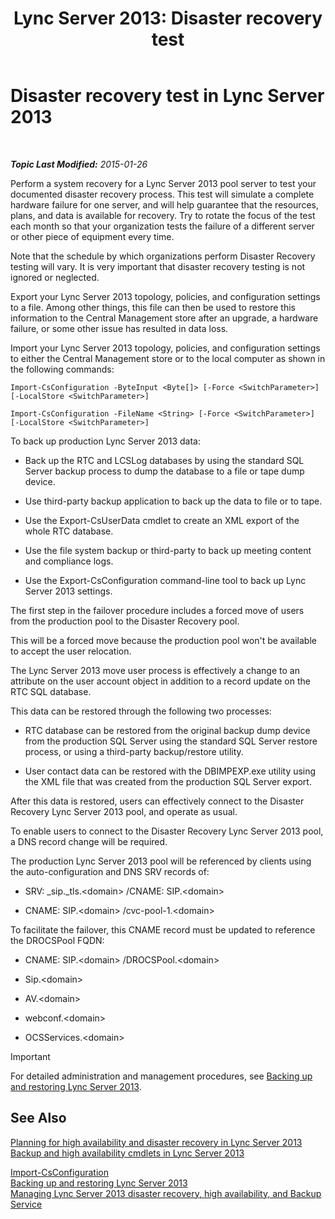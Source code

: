 ﻿---
title: 'Lync Server 2013: Disaster recovery test'
TOCTitle: Disaster recovery test
ms:assetid: 04f5e747-d837-4350-9fc0-8605dbf025a7
ms:mtpsurl: https://technet.microsoft.com/en-us/library/Dn747887(v=OCS.15)
ms:contentKeyID: 63969571
ms.date: 01/27/2015
mtps_version: v=OCS.15
---

<div data-xmlns="http://www.w3.org/1999/xhtml">

<div class="topic" data-xmlns="http://www.w3.org/1999/xhtml" data-msxsl="urn:schemas-microsoft-com:xslt" data-cs="http://msdn.microsoft.com/en-us/">

<div data-asp="http://msdn2.microsoft.com/asp">

# Disaster recovery test in Lync Server 2013

</div>

<div id="mainSection">

<div id="mainBody">

<span> </span>

_**Topic Last Modified:** 2015-01-26_

Perform a system recovery for a Lync Server 2013 pool server to test your documented disaster recovery process. This test will simulate a complete hardware failure for one server, and will help guarantee that the resources, plans, and data is available for recovery. Try to rotate the focus of the test each month so that your organization tests the failure of a different server or other piece of equipment every time.

Note that the schedule by which organizations perform Disaster Recovery testing will vary. It is very important that disaster recovery testing is not ignored or neglected.

<div>


Export your Lync Server 2013 topology, policies, and configuration settings to a file. Among other things, this file can then be used to restore this information to the Central Management store after an upgrade, a hardware failure, or some other issue has resulted in data loss.

Import your Lync Server 2013 topology, policies, and configuration settings to either the Central Management store or to the local computer as shown in the following commands:

`Import-CsConfiguration -ByteInput <Byte[]> [-Force <SwitchParameter>] [-LocalStore <SwitchParameter>]`

`Import-CsConfiguration -FileName <String> [-Force <SwitchParameter>] [-LocalStore <SwitchParameter>]`

To back up production Lync Server 2013 data:

  - Back up the RTC and LCSLog databases by using the standard SQL Server backup process to dump the database to a file or tape dump device.

  - Use third-party backup application to back up the data to file or to tape.

  - Use the Export-CsUserData cmdlet to create an XML export of the whole RTC database.

  - Use the file system backup or third-party to back up meeting content and compliance logs.

  - Use the Export-CsConfiguration command-line tool to back up Lync Server 2013 settings.

The first step in the failover procedure includes a forced move of users from the production pool to the Disaster Recovery pool.

This will be a forced move because the production pool won't be available to accept the user relocation.

The Lync Server 2013 move user process is effectively a change to an attribute on the user account object in addition to a record update on the RTC SQL database.

This data can be restored through the following two processes:

  - RTC database can be restored from the original backup dump device from the production SQL Server using the standard SQL Server restore process, or using a third-party backup/restore utility.

  - User contact data can be restored with the DBIMPEXP.exe utility using the XML file that was created from the production SQL Server export.

After this data is restored, users can effectively connect to the Disaster Recovery Lync Server 2013 pool, and operate as usual.

To enable users to connect to the Disaster Recovery Lync Server 2013 pool, a DNS record change will be required.

The production Lync Server 2013 pool will be referenced by clients using the auto-configuration and DNS SRV records of:

  - SRV: \_sip.\_tls.\<domain\> /CNAME: SIP.\<domain\>

  - CNAME: SIP.\<domain\> /cvc-pool-1.\<domain\>

To facilitate the failover, this CNAME record must be updated to reference the DROCSPool FQDN:

  - CNAME: SIP.\<domain\> /DROCSPool.\<domain\>

  - Sip.\<domain\>

  - AV.\<domain\>

  - webconf.\<domain\>

  - OCSServices.\<domain\>

<div>


> [!IMPORTANT]
> For detailed administration and management procedures, see <A href="lync-server-2013-backing-up-and-restoring-lync-server.md">Backing up and restoring Lync Server 2013</A>.



</div>

</div>

<div>

## See Also


[Planning for high availability and disaster recovery in Lync Server 2013](lync-server-2013-planning-for-high-availability-and-disaster-recovery.md)  
[Backup and high availability cmdlets in Lync Server 2013](lync-server-2013-backup-and-high-availability-cmdlets.md)  


[Import-CsConfiguration](import-csconfiguration.md)  
[Backing up and restoring Lync Server 2013](lync-server-2013-backing-up-and-restoring-lync-server.md)  
[Managing Lync Server 2013 disaster recovery, high availability, and Backup Service](lync-server-2013-managing-lync-server-disaster-recovery-high-availability-and-backup-service.md)  
  

</div>

</div>

<span> </span>

</div>

</div>

</div>

